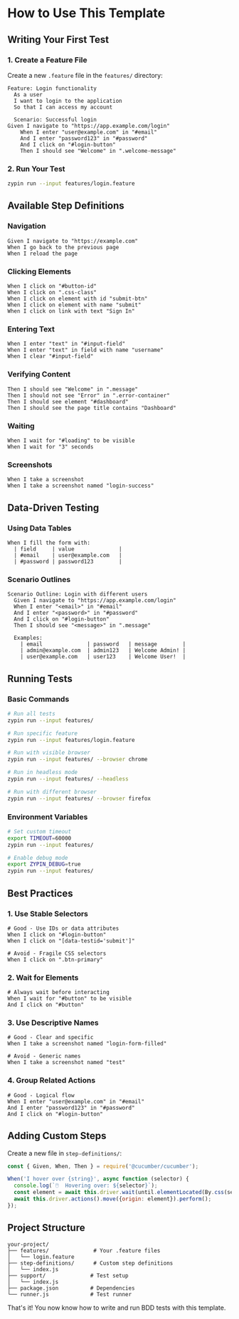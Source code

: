 # How to Use This Template

## Writing Your First Test

### 1. Create a Feature File
Create a new `.feature` file in the `features/` directory:

```gherkin
Feature: Login functionality
  As a user
  I want to login to the application
  So that I can access my account

  Scenario: Successful login
Given I navigate to "https://app.example.com/login"
    When I enter "user@example.com" in "#email"
    And I enter "password123" in "#password"
    And I click on "#login-button"
    Then I should see "Welcome" in ".welcome-message"
```

### 2. Run Your Test
```bash
zypin run --input features/login.feature
```

## Available Step Definitions

### Navigation
```gherkin
Given I navigate to "https://example.com"
When I go back to the previous page
When I reload the page
```

### Clicking Elements
```gherkin
When I click on "#button-id"
When I click on ".css-class"
When I click on element with id "submit-btn"
When I click on element with name "submit"
When I click on link with text "Sign In"
```

### Entering Text
```gherkin
When I enter "text" in "#input-field"
When I enter "text" in field with name "username"
When I clear "#input-field"
```

### Verifying Content
```gherkin
Then I should see "Welcome" in ".message"
Then I should not see "Error" in ".error-container"
Then I should see element "#dashboard"
Then I should see the page title contains "Dashboard"
```

### Waiting
```gherkin
When I wait for "#loading" to be visible
When I wait for "3" seconds
```

### Screenshots
```gherkin
When I take a screenshot
When I take a screenshot named "login-success"
```

## Data-Driven Testing

### Using Data Tables
```gherkin
When I fill the form with:
  | field     | value              |
  | #email    | user@example.com   |
  | #password | password123        |
```

### Scenario Outlines
```gherkin
Scenario Outline: Login with different users
  Given I navigate to "https://app.example.com/login"
  When I enter "<email>" in "#email"
  And I enter "<password>" in "#password"
  And I click on "#login-button"
  Then I should see "<message>" in ".message"

  Examples:
    | email              | password   | message        |
    | admin@example.com  | admin123   | Welcome Admin! |
    | user@example.com   | user123    | Welcome User!  |
```

## Running Tests

### Basic Commands
```bash
# Run all tests
zypin run --input features/

# Run specific feature
zypin run --input features/login.feature

# Run with visible browser
zypin run --input features/ --browser chrome

# Run in headless mode
zypin run --input features/ --headless

# Run with different browser
zypin run --input features/ --browser firefox
```

### Environment Variables
```bash
# Set custom timeout
export TIMEOUT=60000
zypin run --input features/

# Enable debug mode
export ZYPIN_DEBUG=true
zypin run --input features/
```

## Best Practices

### 1. Use Stable Selectors
```gherkin
# Good - Use IDs or data attributes
When I click on "#login-button"
When I click on "[data-testid='submit']"

# Avoid - Fragile CSS selectors
When I click on ".btn-primary"
```

### 2. Wait for Elements
```gherkin
# Always wait before interacting
When I wait for "#button" to be visible
And I click on "#button"
```

### 3. Use Descriptive Names
```gherkin
# Good - Clear and specific
When I take a screenshot named "login-form-filled"

# Avoid - Generic names
When I take a screenshot named "test"
```

### 4. Group Related Actions
```gherkin
# Good - Logical flow
When I enter "user@example.com" in "#email"
And I enter "password123" in "#password"
And I click on "#login-button"
```

## Adding Custom Steps

Create a new file in `step-definitions/`:

```javascript
const { Given, When, Then } = require('@cucumber/cucumber');

When('I hover over {string}', async function (selector) {
  console.log(`🖱️  Hovering over: ${selector}`);
  const element = await this.driver.wait(until.elementLocated(By.css(selector)), this.timeout);
  await this.driver.actions().move({origin: element}).perform();
});
```

## Project Structure

```
your-project/
├── features/              # Your .feature files
│   └── login.feature
├── step-definitions/      # Custom step definitions
│   └── index.js
├── support/              # Test setup
│   └── index.js
├── package.json          # Dependencies
└── runner.js             # Test runner
```

That's it! You now know how to write and run BDD tests with this template.

